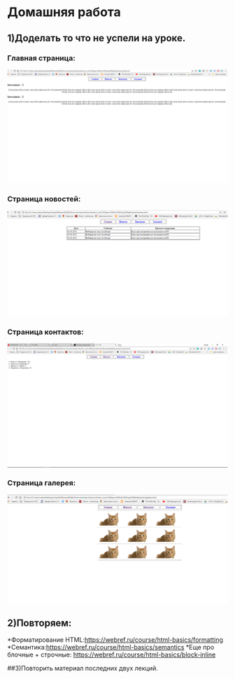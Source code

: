 ﻿# Домашняя работа


## 1)Доделать то что не успели на уроке.

 ### Главная страница:
  ![Alt Text](../../../src/images/main.png)
 ### Cтраница новостей:
 ![Alt Text](../../../src/images/news.png)
 ### Cтраница контактов:
 ![Alt Text](../../../src/images/contacts.png)
 ### Cтраница галерея:
 ![Alt Text](../../../src/images/gallery.png)

## 2)Повторяем:
  *Форматирование HTML:https://webref.ru/course/html-basics/formatting
  *Cемантика:https://webref.ru/course/html-basics/semantics
  *Еще про блочные + строчные: https://webref.ru/course/html-basics/block-inline

##3)Повторить материал последних двух лекций.

